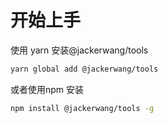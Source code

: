 # 开始上手
使用 yarn 安装@jackerwang/tools
```bash
yarn global add @jackerwang/tools
```
或者使用npm 安装

```bash
npm install @jackerwang/tools -g
```